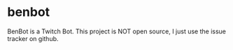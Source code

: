 benbot
======

BenBot is a Twitch Bot. This project is NOT open source, I just use the issue tracker on github. 
